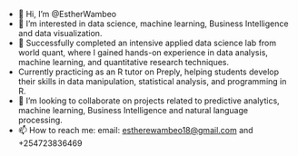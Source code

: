 - 👋 Hi, I’m @EstherWambeo
- 👀 I’m interested in data science, machine learning, Business Intelligence and data visualization.
- 🌱 Successfully completed an intensive applied data science lab from world quant, where I gained hands-on experience in data analysis, machine learning, and quantitative research techniques.
- Currently practicing as an R tutor on Preply, helping students develop their skills in data manipulation, statistical analysis, and programming in R.
- 💞️ I’m looking to collaborate on projects related to predictive analytics, machine learning, Business Intelligence and natural language processing.
- 📫 How to reach me: email: estherewambeo18@gmail.com and +254723836469
  

<!---
EstherWambeo/EstherWambeo is a ✨ special ✨ repository because its `README.md` (this file) appears on your GitHub profile.
You can click the Preview link to take a look at your changes.
--->

